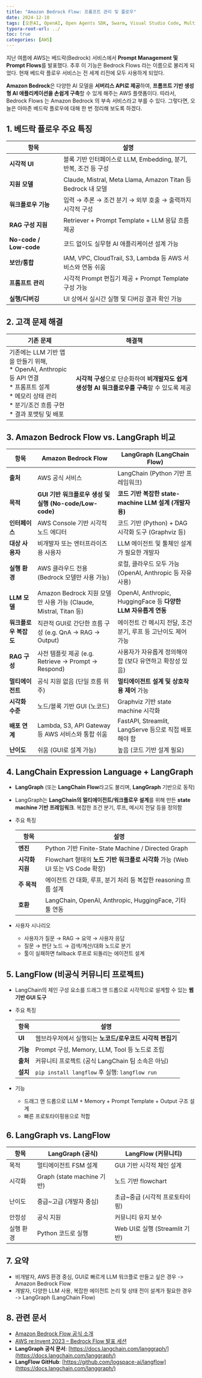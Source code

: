 ```yaml
---
title: "Amazon Bedrock Flow: 프롬프트 관리 및 플로우"
date: 2024-12-10
tags: [오픈AI, OpenAI, Open Agents SDK, Swarm, Visual Studio Code, Multi-Agents, 멀티 에이전트]
typora-root-url: ../
toc: true
categories: [AWS]
---
```


지난 여름에 AWS는 베드락(Bedrock) 서비스에서 **Prompt Management 및 Prompt Flows**를 발표했다. 추후 이  기능은 Bedrock Flows 라는 이름으로 불리게 되었다.  현재 베드락 플로우 서비스는 전 세계 리전에 모두 사용하게 되었다. 

**Amazon Bedrock**은 다양한 AI 모델을 **서버리스 API로 제공**하여, **프롬프트 기반 생성형 AI 애플리케이션을 손쉽게 구축**할 수 있게 해주는 AWS 플랫폼이다. 따라서, Bedrock Flows 는 Amazon Bedrock 의 부속 서비스라고 부를 수 있다. 그렇다면, 오늘은 아마존 베드락 플로우에 대해 한 번 정리해 보도록 하겠다. 



## 1. 베드락 플로우 주요 특징

| 항목                   | 설명                                                         |
| ---------------------- | ------------------------------------------------------------ |
| **시각적 UI**          | 블록 기반 인터페이스로 LLM, Embedding, 분기, 반복, 조건 등 구성 |
| **지원 모델**          | Claude, Mistral, Meta Llama, Amazon Titan 등 Bedrock 내 모델 |
| **워크플로우 기능**    | 입력 → 추론 → 조건 분기 → 외부 호출 → 출력까지 시각적 구성   |
| **RAG 구성 지원**      | Retriever + Prompt Template + LLM 응답 흐름 제공             |
| **No-code / Low-code** | 코드 없이도 실무형 AI 애플리케이션 설계 가능                 |
| **보안/통합**          | IAM, VPC, CloudTrail, S3, Lambda 등 AWS 서비스와 연동 쉬움   |
| **프롬프트 관리**      | 시각적 Prompt 편집기 제공 + Prompt Template 구성 가능        |
| **실행/디버깅**        | UI 상에서 실시간 실행 및 디버깅 결과 확인 가능               |



## 2. 고객 문제 해결

| 기존 문제                                                    | 해결책                                                       |
| ------------------------------------------------------------ | ------------------------------------------------------------ |
| 기존에는 LLM 기반 앱을 만들기 위해, <br />* OpenAI, Anthropic 등 API 연결<br />* 프롬프트 설계<br />* 메모리 상태 관리<br />* 분기/조건 흐름 구현<br />* 결과 포맷팅 및 배포 | **시각적 구성**으로 단순화하여 **비개발자도 쉽게 생성형 AI 워크플로우를 구축**할 수 있도록 제공 |



## 3. Amazon Bedrock Flow vs. LangGraph 비교

| 항목                  | **Amazon Bedrock Flow**                                      | **LangGraph (LangChain Flow)**                               |
| --------------------- | ------------------------------------------------------------ | ------------------------------------------------------------ |
| **출처**              | AWS 공식 서비스                                              | LangChain (Python 기반 프레임워크)                           |
| **목적**              | **GUI 기반 워크플로우 생성 및 실행 (No-code/Low-code)**      | **코드 기반 복잡한 state-machine LLM 설계 (개발자용)**       |
| **인터페이스**        | AWS Console 기반 시각적 노드 에디터                          | 코드 기반 (Python) + DAG 시각화 도구 (Graphviz 등)           |
| **대상 사용자**       | 비개발자 또는 엔터프라이즈용 사용자                          | LLM 에이전트 및 툴체인 설계가 필요한 개발자                  |
| **실행 환경**         | AWS 클라우드 전용 (Bedrock 모델만 사용 가능)                 | 로컬, 클라우드 모두 가능 (OpenAI, Anthropic 등 자유 사용)    |
| **LLM 모델**          | Amazon Bedrock 지원 모델만 사용 가능 (Claude, Mistral, Titan 등) | OpenAI, Anthropic, HuggingFace 등 **다양한 LLM 자유롭게 연동** |
| **워크플로우 복잡도** | 직관적 GUI로 간단한 흐름 구성 (e.g. QnA → RAG → Output)      | 에이전트 간 메시지 전달, 조건 분기, 루프 등 고난이도 제어 가능 |
| **RAG 구성**          | 사전 템플릿 제공 (e.g. Retrieve → Prompt → Respond)          | 사용자가 자유롭게 정의해야 함 (보다 유연하고 확장성 있음)    |
| **멀티에이전트**      | 공식 지원 없음 (단일 흐름 위주)                              | **멀티에이전트 설계 및 상호작용 제어** 가능                  |
| **시각화 수준**       | 노드/블록 기반 GUI (노코드)                                  | Graphviz 기반 state machine 시각화                           |
| **배포 연계**         | Lambda, S3, API Gateway 등 AWS 서비스와 통합 쉬움            | FastAPI, Streamlit, LangServe 등으로 직접 배포해야 함        |
| **난이도**            | 쉬움 (GUI로 설계 가능)                                       | 높음 (코드 기반 설계 필요)                                   |



## 4.  LangChain Expression Language + LangGraph

* **LangGraph** (또는 **LangChain Flow**라고도 불리며, **LangGraph** 기반으로 동작)

* LangGraph는 **LangChain의 멀티에이전트/워크플로우 설계**를 위해 만든 **state machine 기반 프레임워크**. 복잡한 조건 분기, 루프, 메시지 전달 등을 정의함

* 주요 특징

  | 항목            | 설명                                                         |
  | --------------- | ------------------------------------------------------------ |
  | **엔진**        | Python 기반 Finite-State Machine / Directed Graph            |
  | **시각화 지원** | Flowchart 형태의 **노드 기반 워크플로 시각화** 가능 (Web UI 또는 VS Code 확장) |
  | **주 목적**     | 에이전트 간 대화, 루프, 분기 처리 등 복잡한 reasoning 흐름 설계 |
  | **호환**        | LangChain, OpenAI, Anthropic, HuggingFace, 기타 툴 연동      |

* 사용자 시나리오
  * 사용자가 질문 → RAG → 요약 → 사용자 응답
  * 질문 → 판단 노드 → 검색/계산/대화 노드로 분기
  * 툴이 실패하면 fallback 루프로 되돌리는 에이전트 설계



## 5.  **LangFlow** (비공식 커뮤니티 프로젝트)

* LangChain의 체인 구성 요소를 드래그 앤 드롭으로 시각적으로 설계할 수 있는 **웹 기반 GUI 도구**

* 주요 특징

  | 항목     | 설명                                                      |
  | -------- | --------------------------------------------------------- |
  | **UI**   | 웹브라우저에서 실행되는 **노코드/로우코드 시각적 편집기** |
  | **기능** | Prompt 구성, Memory, LLM, Tool 등 노드로 조립             |
  | **출처** | 커뮤니티 프로젝트 (공식 LangChain 팀 소속은 아님)         |
  | **설치** | `pip install langflow` 후 실행: `langflow run`            |

* 기능
  * 드래그 앤 드롭으로 LLM + Memory + Prompt Template + Output 구조 설계
  * 빠른 프로토타이핑용으로 적합



## 6.  **LangGraph vs. LangFlow**

| 항목      | **LangGraph (공식)**       | **LangFlow (커뮤니티)**         |
| --------- | -------------------------- | ------------------------------- |
| 목적      | 멀티에이전트 FSM 설계      | GUI 기반 시각적 체인 설계       |
| 시각화    | Graph (state machine 기반) | 노드 기반 flowchart             |
| 난이도    | 중급~고급 (개발자 중심)    | 초급~중급 (시각적 프로토타이핑) |
| 안정성    | 공식 지원                  | 커뮤니티 유지 보수              |
| 실행 환경 | Python 코드로 실행         | Web UI로 실행 (Streamlit 기반)  |



## 7. 요약

* 비개발자, AWS 환경 중심, GUI로 빠르게 LLM 워크플로 만들고 싶은 경우 -> Amazon Bedrock Flow
* 개발자, 다양한 LLM 사용, 복잡한 에이전트 논리 및 상태 전이 설계가 필요한 경우 -> LangGraph (LangChain Flow)



## 8. 관련 문서

* [Amazon Bedrock Flow 공식 소개](https://aws.amazon.com/bedrock/) 
* [AWS re:Invent 2023 – Bedrock Flow 발표 세션](https://www.youtube.com/watch?v=jzIZcgaTruA&t=54s)
* **LangGraph 공식 문서**: [https://docs.langchain.com/langgraph/](https://docs.langchain.com/langgraph/)
* **LangFlow GitHub**: [https://github.com/logspace-ai/langflow](https://docs.langchain.com/langgraph/)